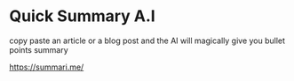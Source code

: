 # Quick Summary  A.I

copy paste an article or a blog post and the AI will magically give you bullet points summary

https://summari.me/
